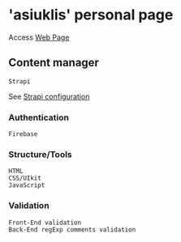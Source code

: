 <!-- @format -->

# 'asiuklis' personal page

Access [Web Page](http://137.135.246.105/)

## Content manager

```
Strapi
```

See [Strapi configuration](http://104.45.88.163:1337/admin)

### Authentication

```
Firebase
```

### Structure/Tools

```
HTML
CSS/UIkit
JavaScript
```

### Validation

```
Front-End validation
Back-End regExp comments validation
```
